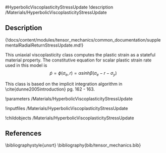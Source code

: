 #HyperbolicViscoplasticityStressUpdate
!description /Materials/HyperbolicViscoplasticityStressUpdate


## Description
{!docs/content/modules/tensor_mechanics/common_documentation/supplementalRadialReturnStressUpdate.md!}

This uniaxial viscoplasticity class computes the plastic strain as a stateful material property.  The constitutive equation for scalar plastic strain rate used in this model is
$$
\dot{p} = \phi (\sigma_e , r) = \alpha sinh \beta (\sigma_e -r - \sigma_y)
$$

This class is based on the implicit integration algorithm in \cite{dunne2005introduction} pg. 162 - 163.

!parameters /Materials/HyperbolicViscoplasticityStressUpdate

!inputfiles /Materials/HyperbolicViscoplasticityStressUpdate

!childobjects /Materials/HyperbolicViscoplasticityStressUpdate

## References
\bibliographystyle{unsrt}
\bibliography{bib/tensor_mechanics.bib}
